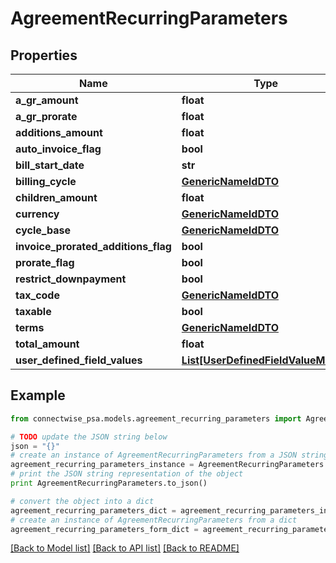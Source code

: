 # AgreementRecurringParameters


## Properties
Name | Type | Description | Notes
------------ | ------------- | ------------- | -------------
**a_gr_amount** | **float** |  | [optional] 
**a_gr_prorate** | **float** |  | [optional] 
**additions_amount** | **float** |  | [optional] 
**auto_invoice_flag** | **bool** |  | [optional] 
**bill_start_date** | **str** |  | [optional] 
**billing_cycle** | [**GenericNameIdDTO**](GenericNameIdDTO.md) |  | [optional] 
**children_amount** | **float** |  | [optional] 
**currency** | [**GenericNameIdDTO**](GenericNameIdDTO.md) |  | [optional] 
**cycle_base** | [**GenericNameIdDTO**](GenericNameIdDTO.md) |  | [optional] 
**invoice_prorated_additions_flag** | **bool** |  | [optional] 
**prorate_flag** | **bool** |  | [optional] 
**restrict_downpayment** | **bool** |  | [optional] 
**tax_code** | [**GenericNameIdDTO**](GenericNameIdDTO.md) |  | [optional] 
**taxable** | **bool** |  | [optional] 
**terms** | [**GenericNameIdDTO**](GenericNameIdDTO.md) |  | [optional] 
**total_amount** | **float** |  | [optional] 
**user_defined_field_values** | [**List[UserDefinedFieldValueModel]**](UserDefinedFieldValueModel.md) |  | [optional] 

## Example

```python
from connectwise_psa.models.agreement_recurring_parameters import AgreementRecurringParameters

# TODO update the JSON string below
json = "{}"
# create an instance of AgreementRecurringParameters from a JSON string
agreement_recurring_parameters_instance = AgreementRecurringParameters.from_json(json)
# print the JSON string representation of the object
print AgreementRecurringParameters.to_json()

# convert the object into a dict
agreement_recurring_parameters_dict = agreement_recurring_parameters_instance.to_dict()
# create an instance of AgreementRecurringParameters from a dict
agreement_recurring_parameters_form_dict = agreement_recurring_parameters.from_dict(agreement_recurring_parameters_dict)
```
[[Back to Model list]](../README.md#documentation-for-models) [[Back to API list]](../README.md#documentation-for-api-endpoints) [[Back to README]](../README.md)


